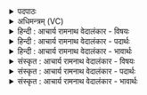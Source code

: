 <details><summary>पदपाठः</summary>

इ꣡न्द्रः꣢꣯। वि꣡श्व꣢꣯स्य। रा꣣जति। ४५६।
</details>

<details><summary>अधिमन्त्रम् (VC)</summary>

- इन्द्रः
- वसिष्ठो मैत्रावरुणिः
- एकपदा गायत्री
- षड्जः
- ऐन्द्रं काण्डम्
</details>

<details><summary>हिन्दी : आचार्य रामनाथ वेदालंकार - विषयः</summary>

अगले मन्त्र में इन्द्र के महत्त्व का वर्णन है।
</details>

<details><summary>हिन्दी : आचार्य रामनाथ वेदालंकार - पदार्थः</summary>

पदार्थान्वयभाषाः -  (इन्द्रः) परब्रह्म परमेश्वर (विश्वस्य) सकल ब्रह्माण्ड का, (इन्द्रः) अखण्ड जीवात्मा (विश्वस्य) सकल शरीर का, और (इन्द्रः) प्रजाओं से निर्वाचित राजा (विश्वस्य) सकल राष्ट्र का (राजति) सम्राट् है ॥१०॥ इस मन्त्र में अर्थश्लेषालङ्कार है ॥१०॥
</details>

<details><summary>हिन्दी : आचार्य रामनाथ वेदालंकार - भावार्थः</summary>

भावार्थभाषाः -  परमात्मा, जीवात्मा और राजा को अपने-अपने क्षेत्र का सम्राट् मानकर उनसे यथायोग्य लाभ प्राप्त करने चाहिएँ ॥१०॥ इस दशति में अग्नि और इन्द्र नामों से परमात्मा, राजा आदि के गुण-कर्मों का वर्णन होने से, उषा नाम से प्राकृतिक और आध्यात्मिक उषा का वर्णन होने से, और ब्रह्माण्ड, शरीर तथा राष्ट्र में सब देवों के कर्तृत्व आदि का निरूपण होने से इस दशति के विषय की पूर्व दशति के विषय के साथ संगति है ॥ पञ्चम प्रपाठक में द्वितीय अर्ध की द्वितीय दशति समाप्त ॥ चतुर्थ अध्याय में ग्यारहवाँ खण्ड समाप्त ॥
</details>

<details><summary>संस्कृत : आचार्य रामनाथ वेदालंकार - विषयः</summary>

अथेन्द्रस्य महत्त्वमाह।
</details>

<details><summary>संस्कृत : आचार्य रामनाथ वेदालंकार - पदार्थः</summary>

पदार्थान्वयभाषाः -  (इन्द्रः) परब्रह्म परमेश्वरः (विश्वस्य) सकलस्य ब्रह्माण्डस्य, (इन्द्रः) अखण्डो जीवात्मा (विश्वस्य) सकलस्य शरीरस्य, (इन्द्रः) प्रजाभिर्निर्वाचितो राजा च (विश्वस्य) सकलस्य राष्ट्रस्य (राजति) सम्राड् भवति ॥१०॥ अत्र अर्थश्लेषालङ्कारः ॥१०॥
</details>

<details><summary>संस्कृत : आचार्य रामनाथ वेदालंकार - भावार्थः</summary>

भावार्थभाषाः -  परमात्मानं जीवात्मानं नृपतिं च स्वस्वक्षेत्रस्य सम्राजं मत्वा यथायोग्यं लाभास्तेभ्यः प्राप्तव्याः ॥१०॥ अत्राग्निनाम्ना इन्द्रनाम्ना च परमात्मनृपत्यादीनां गुणकर्मवर्णनाद्, उषर्नाम्ना प्राकृतिक्या आध्यात्मिक्याश्च उषसो वर्णनाद्, ब्रह्माण्डे शरीरे राष्ट्रे च विश्वेषां देवानां कर्तृत्वादिनिरूपणाच्चैतद्दशत्यर्थस्य पूर्वदशत्यर्थेन सह सङ्गतिरस्ति ॥ इति पञ्चमे प्रपाठके द्वितीयार्द्धे द्वितीया दशतिः ॥ इति चतुर्थेऽध्याय एकादशः खण्डः ॥
</details>